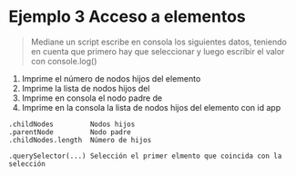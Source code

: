 # Ejemplo 3 Acceso a elementos
 > Mediane un script escribe en consola los siguientes datos, teniendo en cuenta que primero hay que seleccionar y luego escribir el valor con console.log()
> 

1. Imprime el número de nodos hijos del elemento <body>
2. Imprime la lista de nodos hijos del <body>
3. Imprime en consola el nodo padre de <body>
4. Imprime en la consola la lista de nodos hijos del elemento con id app

```
.childNodes         Nodos hijos
.parentNode         Nodo padre
.childNodes.length  Número de hijos

.querySelector(...) Selección el primer elmento que coincida con la selección
```

